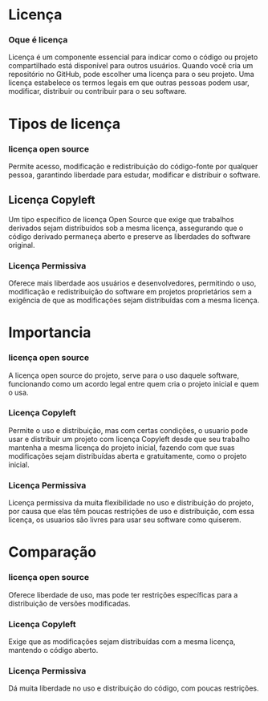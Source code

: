 # Licença

### Oque é licença
Licença é um componente essencial para indicar como o código ou projeto compartilhado está disponível para outros usuários. Quando você cria um repositório no GitHub, pode escolher uma licença para o seu projeto. Uma licença estabelece os termos legais em que outras pessoas podem usar, modificar, distribuir ou contribuir para o seu software.

# Tipos de licença
### licença open source
Permite acesso, modificação e redistribuição do código-fonte por qualquer pessoa, garantindo liberdade para estudar, modificar e distribuir o software.

## Licença Copyleft
Um tipo específico de licença Open Source que exige que trabalhos derivados sejam distribuídos sob a mesma licença, assegurando que o código derivado permaneça aberto e preserve as liberdades do software original.

### Licença Permissiva
Oferece mais liberdade aos usuários e desenvolvedores, permitindo o uso, modificação e redistribuição do software em projetos proprietários sem a exigência de que as modificações sejam distribuídas com a mesma licença.

# Importancia
### licença open source
A licença open source do projeto, serve para o uso daquele software, funcionando como um acordo legal entre quem cria o projeto inicial e quem o usa.

### Licença Copyleft	
Permite o uso e distribuição, mas com certas condições, o usuario pode usar e distribuir um projeto com licença Copyleft desde que seu trabalho mantenha a mesma licença do projeto inicial, fazendo com que suas modificações sejam distribuídas aberta e gratuitamente, como o projeto inicial.

### Licença Permissiva
Licença permissiva da muita flexibilidade no uso e distribuição do projeto, por causa que elas têm poucas restrições de uso e distribuição, com essa licença, os usuarios são livres para usar seu software como quiserem.

# Comparação
### licença open source
Oferece liberdade de uso, mas pode ter restrições específicas para a distribuição de versões modificadas.

### Licença Copyleft
Exige que as modificações sejam distribuídas com a mesma licença, mantendo o código aberto.

### Licença Permissiva
Dá muita liberdade no uso e distribuição do código, com poucas restrições.

